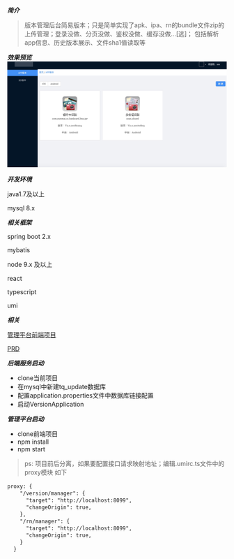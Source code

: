 ***简介***

> 版本管理后台简易版本；只是简单实现了apk、ipa、rn的bundle文件zip的上传管理；登录没做、分页没做、鉴权没做、缓存没做…[逃]；
包括解析app信息、历史版本展示、文件sha1值读取等

***效果预览***
![效果1](./img/1571303745729.jpg)

***开发环境***

java1.7及以上

mysql 8.x

***相关框架***

spring boot 2.x

mybatis

node 9.x 及以上

react 

typescript

umi

***相关***

[管理平台前端项目](https://github.com/lhlhlh111000/app-manager)

[PRD](./prd/start.html)

***后端服务启动***

* clone当前项目
* 在mysql中新建tq_update数据库
* 配置application.properties文件中数据库链接配置
* 启动VersionApplication

***管理平台启动***

* clone前端项目
* npm install 
* npm start

> ps: 项目前后分离，如果要配置接口请求映射地址；编辑.umirc.ts文件中的proxy模块
如下
```$xslt
proxy: {
    "/version/manager": {
      "target": "http://localhost:8099",
      "changeOrigin": true,
    },
    "/rn/manager": {
      "target": "http://localhost:8099",
      "changeOrigin": true,
    }
  }
```